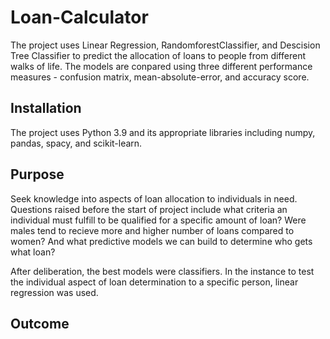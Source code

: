 # Loan-Calculator

The project uses Linear Regression, RandomforestClassifier, and Descision Tree Classifier to predict the allocation of loans to people from different walks of life. The models are conpared using three different performance measures - confusion matrix, mean-absolute-error, and accuracy score.

## Installation 

The project uses Python 3.9 and its appropriate libraries including numpy, pandas, spacy, and scikit-learn.

## Purpose

Seek knowledge into aspects of loan allocation to individuals in need. Questions raised before the start of project include what criteria an individual must fulfill to be qualified for a specific amount of loan? Were males tend to recieve more and higher number of loans compared to women? And what predictive models we can build to determine who gets what loan? 

After deliberation, the best models were classifiers. In the instance to test the individual aspect of loan determination to a specific person, linear regression was used. 

## Outcome 



